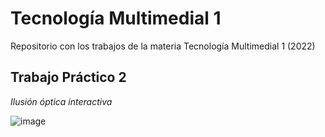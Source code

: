 # Tecnología Multimedial 1

Repositorio con los trabajos de la materia Tecnología Multimedial 1 (2022)

## Trabajo Práctico 2

_Ilusión óptica interactiva_

![image](https://user-images.githubusercontent.com/40925654/172977668-14f7971c-bc62-4497-875c-e6e30508a742.png)

